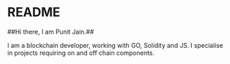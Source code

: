 # README

##Hi there, I am Punit Jain.##

I am a blockchain developer, working with GO, Solidity and JS. I specialise in projects requiring on and off chain components.
